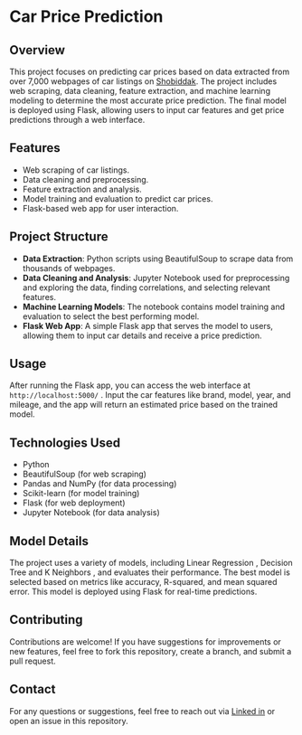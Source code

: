 # Car Price Prediction

## Overview
This project focuses on predicting car prices based on data extracted from over 7,000 webpages of car listings on [Shobiddak](https://www.shobiddak.com/ar). The project includes web scraping, data cleaning, feature extraction, and machine learning modeling to determine the most accurate price prediction. The final model is deployed using Flask, allowing users to input car features and get price predictions through a web interface.

## Features
- Web scraping of car listings.
- Data cleaning and preprocessing.
- Feature extraction and analysis.
- Model training and evaluation to predict car prices.
- Flask-based web app for user interaction.

## Project Structure
- **Data Extraction**: Python scripts using BeautifulSoup to scrape data from thousands of webpages.
- **Data Cleaning and Analysis**: Jupyter Notebook used for preprocessing and exploring the data, finding correlations, and selecting relevant features.
- **Machine Learning Models**: The notebook contains model training and evaluation to select the best performing model.
- **Flask Web App**: A simple Flask app that serves the model to users, allowing them to input car details and receive a price prediction.



## Usage
After running the Flask app, you can access the web interface at `http://localhost:5000/` . Input the car features like brand, model, year, and mileage, and the app will return an estimated price based on the trained model.

## Technologies Used
- Python
- BeautifulSoup (for web scraping)
- Pandas and NumPy (for data processing)
- Scikit-learn (for model training)
- Flask (for web deployment)
- Jupyter Notebook (for data analysis)

## Model Details
The project uses a variety of models, including Linear Regression , Decision Tree and K Neighbors , and evaluates their performance. The best model is selected based on metrics like accuracy, R-squared, and mean squared error. This model is deployed using Flask for real-time predictions.

## Contributing
Contributions are welcome! If you have suggestions for improvements or new features, feel free to fork this repository, create a branch, and submit a pull request.



## Contact
For any questions or suggestions, feel free to reach out via [Linked in](https://www.linkedin.com/in/tareq-saymeh-721635311/) or open an issue in this repository.
